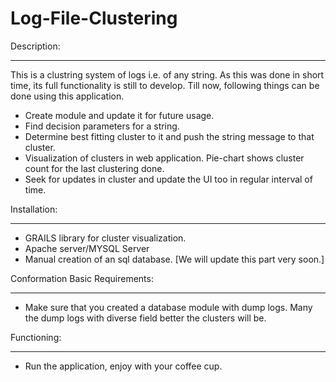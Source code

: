 Log-File-Clustering
===================

Description:
_________________________________________________________________

This is a clustring system of logs i.e. of any string.
As this was done in short time, its full functionality is still to develop.
Till now, following things can be done using this application.

  - Create module and update it for future usage.
  - Find decision parameters for a string.
  - Determine best fitting cluster to it and push the string message to that cluster.
  - Visualization of clusters in web application. Pie-chart shows cluster count for the last clustering done.
  - Seek for updates in cluster and update the UI too in regular interval of time.


Installation:
_________________________________________________________________


  - GRAILS library for cluster visualization.
  - Apache server/MYSQL Server
  - Manual creation of an sql database. [We will update this part very soon.]


Conformation Basic Requirements:
_________________________________________________________________

  - Make sure that you created a database module with dump logs. Many the dump logs with diverse field better the clusters will be.
  

Functioning:
_________________________________________________________________
  - Run the application, enjoy with your coffee cup.
